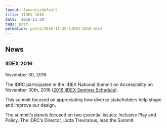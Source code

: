 ```yaml
---
layout: layouts/default
title: IIDEX 2016
date: '2016-11-30'
tags: post
permalink: posts/2016-11-30-IIDEX-2016.html
---
```

<article class="floe-content floe-news-item">
                <h2> News </h2>
                <h3>IIDEX 2016</h3>
                <time class="floe-date" datetime="2016-11-30">November 30, 2016</time>
                <p>
                    The IDRC participated in the IIDEX National Summit on Accessibility on November 30th, 2016 (<a href="https://tbs.iidexcanada.com/conference/seminars2016">2016 IIDEX Seminar Schedule</a>).
                </p>
                <p>
                    This summit focused on appreciating how diverse stakeholders help shape and improve our design.
                </p>
                <p>
                    The summit’s panels focused on two essential issues: Inclusive Play and Policy. The IDRC’s Director, Jutta Treviranus, lead the Summit.
                </p>
            </article>
